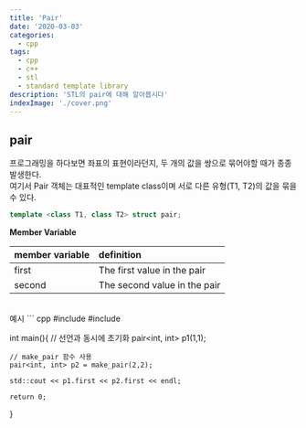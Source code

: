 ```yaml
---
title: 'Pair'
date: '2020-03-03'
categories:
  - cpp
tags:
  - cpp
  - c++
  - stl
  - standard template library
description: 'STL의 pair에 대해 알아봅시다'
indexImage: './cover.png'
---
```

## pair  

프로그래밍을 하다보면 좌표의 표현이라던지, 두 개의 값을 쌍으로 묶어야할 때가 종종 발생한다.  
여기서 Pair 객체는 대표적인 template class이며 서로 다른 유형(T1, T2)의 값을 묶을 수 있다.

``` cpp
template <class T1, class T2> struct pair;
```

**Member Variable**  

|member variable|definition|  
|:---|:---|  
|first|The first value in the pair  |  
|second|The second value in the pair |  

<br>
예시
``` cpp
#include <iostream>
#include <utility>

int main(){
	// 선언과 동시에 초기화
	pair<int, int> p1(1,1);

	// make_pair 함수 사용
	pair<int, int> p2 = make_pair(2,2);

	std::cout << p1.first << p2.first << endl;

	return 0;
}
```
